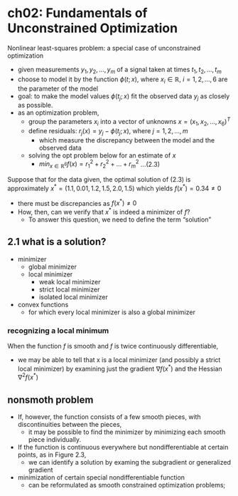 # ch02: Fundamentals of Unconstrained Optimization

Nonlinear least-squares problem: a special case of unconstrained optimization
* given measurements $y_1, y_2, \ldots, y_m$ of a signal taken at times $t_1, t_2, \ldots, t_m$
* choose to model it by the function $\phi(t;x)$,
  where $x_i \in \mathbb{R}$, $i = 1, 2, \ldots, 6$ are the parameter of the model
* goal: to make the model values $\phi(t_j;x)$ fit the observed data $y_j$ as closely as possible.
* as an optimization problem,
  * group the parameters $x_i$ into a vector of unknowns $x = (x_1, x_2, \ldots, x_6)^T$
  * define residuals: $r_j(x) = y_j - \phi(t_j;x)$, where $j = 1, 2, \ldots, m$
    * which measure the discrepancy between the model and the observed data
  * solving the opt problem below for an estimate of $x$
    * $min_{x \in \mathbb{R}^6} f(x) = r_1^2 + r_2^2 + \ldots + r_m^2$ ...(2.3)

Suppose that for the data given, the optimal solution of (2.3) is approximately
$x^* = (1.1, 0.01, 1.2, 1.5, 2.0, 1.5)$ which yields $f (x^*) = 0.34 \ne 0$
* there must be discrepancies as $f(x^*) \ne 0$
* How, then, can we verify that $x^*$ is indeed a minimizer of $f$?
  * To answer this question, we need to define the term “solution”

## 2.1 what is a solution?
* minimizer
  * global minimizer
  * local minimizer
    * weak local minimizer
    * strict local minimizer
    * isolated local minimizer
* convex functions
  * for which every local minimizer is also a global minimizer

### recognizing a local minimum
When the function $f$ is smooth and $f$ is twice continuously differentiable,
* we may be able to tell that x is a local minimizer (and possibly a strict local minimizer) by
  examining just the gradient $\nabla f(x^*)$ and the Hessian $\nabla^2 f(x^*)$

## nonsmoth problem
* If, however, the function consists of a few smooth pieces, with discontinuities between the pieces,
  * it may be possible to find the minimizer by minimizing each smooth piece individually.
* If the function is continuous everywhere but nondifferentiable at certain points, as in Figure 2.3,
  * we can identify a solution by examing the subgradient or generalized gradient
* minimization of certain special nondifferentiable function
  * can be reformulated as smooth constrained optimization problems;
